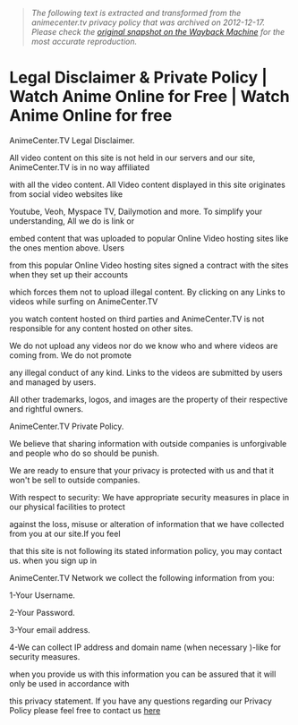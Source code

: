> *The following text is extracted and transformed from the animecenter.tv privacy policy that was archived on 2012-12-17. Please check the [original snapshot on the Wayback Machine](https://web.archive.org/web/20121217173556id_/http%3A//animecenter.tv/legal-disclaimer-private-policy) for the most accurate reproduction.*

# Legal Disclaimer & Private Policy | Watch Anime Online for Free | Watch Anime Online for free

AnimeCenter.TV Legal Disclaimer.

All video content on this site is not held in our servers and our site, AnimeCenter.TV is in no way affiliated 

with all the video content. All Video content displayed in this site originates from social video websites like 

Youtube, Veoh, Myspace TV, Dailymotion and more. To simplify your understanding, All we do is link or 

embed content that was uploaded to popular Online Video hosting sites like the ones mention above. Users 

from this popular Online Video hosting sites signed a contract with the sites when they set up their accounts 

which forces them not to upload illegal content. By clicking on any Links to videos while surfing on AnimeCenter.TV 

you watch content hosted on third parties and AnimeCenter.TV is not responsible for any content hosted on other sites.

We do not upload any videos nor do we know who and where videos are coming from. We do not promote 

any illegal conduct of any kind. Links to the videos are submitted by users and managed by users.

All other trademarks, logos, and images are the property of their respective and rightful owners.

AnimeCenter.TV Private Policy.

We believe that sharing information with outside companies is unforgivable and people who do so should be punish. 

We are ready to ensure that your privacy is protected with us and that it won't be sell to outside companies. 

With respect to security: We have appropriate security measures in place in our physical facilities to protect 

against the loss, misuse or alteration of information that we have collected from you at our site.If you feel 

that this site is not following its stated information policy, you may contact us. when you sign up in 

AnimeCenter.TV Network we collect the following information from you:

1-Your Username.

2-Your Password.

3-Your email address.

4-We can collect IP address and domain name (when necessary )-like for security measures.

when you provide us with this information you can be assured that it will only be used in accordance with 

this privacy statement. If you have any questions regarding our Privacy Policy please feel free to contact us [here](https://web.archive.org/contact)
